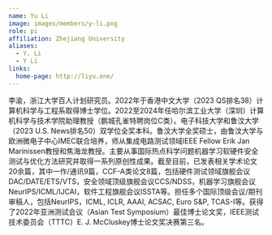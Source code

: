 ```yaml
---
name: Yu Li
image: images/members/y-li.png
role: pi
affiliation: Zhejiang University
aliases:
  - Y. Li
  - Y Li
links:
  home-page: http://liyu.one/
---
```


李渝，浙江大学百人计划研究员。2022年于香港中文大学（2023 QS排名38）计算机科学与工程系取得博士学位。2022至2024年任哈尔滨工业大学（深圳）计算机科学与技术学院助理教授（鹏城孔雀特聘岗位C类）。电子科技大学和鲁汶大学（2023 U.S. News排名50）双学位全奖本科。鲁汶大学全奖硕士，由鲁汶大学与欧洲微电子中心IMEC联合培养，师从集成电路测试领域IEEE Fellow Erik Jan Marinissen教授和焦海龙教授。主要从事国际热点科学问题机器学习软硬件安全测试与优化方法研究并取得一系列原创性成果。截至目前，已发表相关学术论文20余篇，其中一作/通讯9篇，CCF-A类论文8篇，包括硬件测试领域旗舰会议DAC/DATE/ETS/VTS，安全领域顶级旗舰会议CCS/NDSS，机器学习旗舰会议NeurIPS/ICML/IJCAI，软件工程旗舰会议ISSTA等。担任多个国际顶级会议/期刊审稿人，包括NeurIPS，ICML, ICLR, AAAI, ACSAC, Euro S&P, TCAS-I等。获得了2022年亚洲测试会议（Asian Test Symposium）最佳博士论文奖，IEEE测试技术委员会（TTTC）E. J. McCluskey博士论文奖决赛第三名。